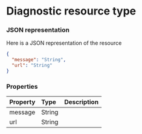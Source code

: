 # Diagnostic resource type



### JSON representation

Here is a JSON representation of the resource

```json
{
  "message": "String",
  "url": "String"
}

```
### Properties
| Property	   | Type	|Description|
|:---------------|:--------|:----------|
|message|String||
|url|String||

<!-- uuid: 5968498a-4e18-4c13-9213-f615db11b884
2015-10-09 18:28:46 UTC -->